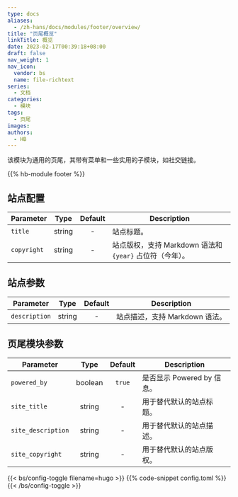 ```yaml
---
type: docs
aliases:
  - /zh-hans/docs/modules/footer/overview/
title: "页尾概览"
linkTitle: 概览
date: 2023-02-17T00:39:18+08:00
draft: false
nav_weight: 1
nav_icon:
  vendor: bs
  name: file-richtext
series:
  - 文档
categories:
  - 模块
tags:
  - 页尾
images:
authors:
  - HB
---
```


该模块为通用的页尾，其带有菜单和一些实用的子模块，如社交链接。

<!--more-->

{{% hb-module footer %}}

## 站点配置

| Parameter   |  Type  | Default | Description                                              |
| ----------- | :----: | :-----: | -------------------------------------------------------- |
| `title`     | string |    -    | 站点标题。                                               |
| `copyright` | string |    -    | 站点版权，支持 Markdown 语法和 `{year}` 占位符（今年）。 |

## 站点参数

| Parameter     |  Type  | Default | Description                    |
| ------------- | :----: | :-----: | ------------------------------ |
| `description` | string |    -    | 站点描述，支持 Markdown 语法。 |

## 页尾模块参数

| Parameter    |  Type   | Default | Description                |
| ------------ | :-----: | :-----: | -------------------------- |
| `powered_by` | boolean | `true`  | 是否显示 Powered by 信息。 |
| `site_title` | string  |    -    | 用于替代默认的站点标题。   |
| `site_description` | string  |    -    | 用于替代默认的站点描述。 |
| `site_copyright` | string  |    -    | 用于替代默认的站点版权。 |

{{< bs/config-toggle filename=hugo >}}
{{% code-snippet config.toml %}}
{{< /bs/config-toggle >}}
